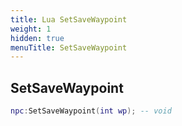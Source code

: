 ```yaml
---
title: Lua SetSaveWaypoint
weight: 1
hidden: true
menuTitle: SetSaveWaypoint
---
```

## SetSaveWaypoint
```lua
npc:SetSaveWaypoint(int wp); -- void
```